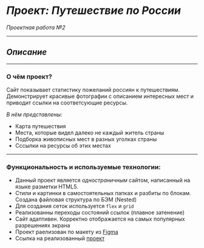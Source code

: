 # *Проект: Путешествие по России*

*Проектная работа №2*

---
## *Описание*
----
### **О чём проект?**

Сайт показывает статистику пожеланий россиян к путешествиям. Демонстрирует красивые фотографии с описанием интересных мест и приводит ссылки на соответсующие ресурсы.

*В нём представлены:*

* Карта путешествия
* Места, которые видел далеко не каждый житель страны
* Подборка живописных мест в разных уголках страны
* Сссылки на ресурсы об этих местах

---
  ### **Функциональность и используемые технологии:**

* Данный проект является *одностраничным* сайтом, написанный на языке разметки HTML5.
* Стили и картинки в самостоятельных папках и разбиты по блокам. Создана файловая структура по БЭМ (Nested)
* Для создания сеток используется  `flex` и `grid`
* Реализованны переходы состояний ссылок (плавное затенение)
* Сайт адаптивен. Корректно отображается на самых популярных разрешениях экрана
* Проект раелизован по макету из [Figma](https://www.figma.com/file/5S2WSbEFL6awjVWJ0NWL8Q/Sprint-3_-Russia-_-desktop-mobile?node-id=28503%3A0)
* Ссылка на реализованный [проект](https://lionen89.github.io/russian-travel/index.html)
